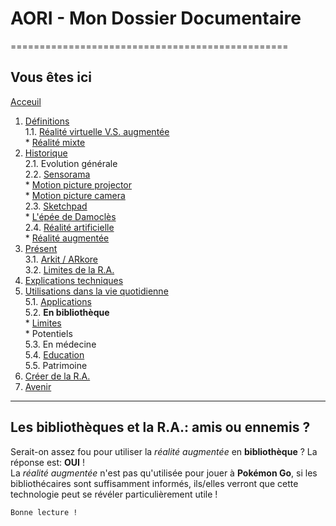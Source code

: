 # AORI - Mon Dossier Documentaire
================================================
## Vous êtes ici

[Acceuil](Introduction.md)  

1. [Définitions](Definition.md)  
  1.1. [Réalité virtuelle V.S. augmentée](vs.md)    
         * [Réalité mixte](mixed.md)  
2. [Historique](Histoire.md)  
  2.1. Evolution générale  
  2.2. [Sensorama](sensorama.md)  
         * [Motion picture projector](premierei.md)   
         * [Motion picture camera](secondei.md)  
  2.3. [Sketchpad](logiciel.md)  
         * [L'épée de Damoclès](epee.md)  
  2.4. [Réalité artificielle](rearti.md)  
         * [Réalité augmentée](ra.md)  
3. [Présent](present.md)  
  3.1. [Arkit / ARkore](os.md)  
  3.2. [Limites de la R.A.](limits.md)  
4. [Explications techniques](Fonctionnement.md)  
5. [Utilisations dans la vie quotidienne](utilisation.md)   
   5.1. [Applications](app.md)  
   5.2. **En bibliothèque**  
        * [Limites](bibliL.md)  
        * Potentiels  
   5.3.  En médecine  
   5.4. [Education ](education.md)  
   5.5. Patrimoine  
 6. [Créer de la R.A.](creation.md)
 7. [Avenir](Avenir.md)  
 -----------------------------------------------
 
 Les **bibliothèques** et la R.A.: amis ou ennemis ?
  -------------------------------------------------------------------------------------------------------------------------------------
  Serait-on assez fou pour utiliser la *réalité augmentée* en __bibliothèque__ ? La réponse est: __OUI__ !  
  La *réalité augmentée* n'est pas qu'utilisée pour jouer à **Pokémon Go**, si les bibliothécaires sont suffisamment informés, ils/elles verront que cette technologie peut se révéler particulièrement utile !
 ````
 Bonne lecture !
 ````
 


  

